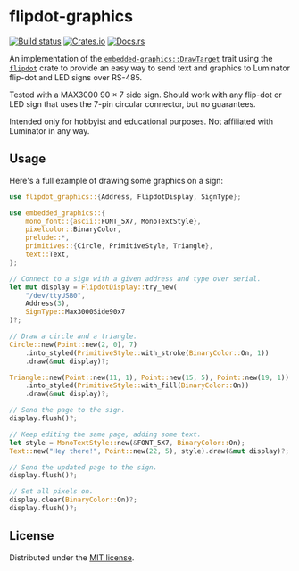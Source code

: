 # flipdot-graphics

[![Build status](https://github.com/alusch/flipdot-graphics/workflows/build/badge.svg)](https://github.com/alusch/flipdot-graphics/actions)
[![Crates.io](https://img.shields.io/crates/v/flipdot-graphics.svg?logo=rust)](https://crates.io/crates/flipdot-graphics)
[![Docs.rs](https://img.shields.io/docsrs/flipdot-graphics.svg?logo=docs.rs)](https://docs.rs/flipdot-graphics)

An implementation of the [`embedded-graphics::DrawTarget`] trait using the [`flipdot`] crate to provide an easy way to send text and graphics to Luminator flip-dot and LED signs over RS-485.

Tested with a MAX3000 90 × 7 side sign. Should work with any flip-dot or LED sign that uses the 7-pin circular
connector, but no guarantees.

Intended only for hobbyist and educational purposes. Not affiliated with Luminator in any way.

## Usage

Here's a full example of drawing some graphics on a sign:

```rust
use flipdot_graphics::{Address, FlipdotDisplay, SignType};

use embedded_graphics::{
    mono_font::{ascii::FONT_5X7, MonoTextStyle},
    pixelcolor::BinaryColor,
    prelude::*,
    primitives::{Circle, PrimitiveStyle, Triangle},
    text::Text,
};

// Connect to a sign with a given address and type over serial.
let mut display = FlipdotDisplay::try_new(
    "/dev/ttyUSB0",
    Address(3),
    SignType::Max3000Side90x7
)?;

// Draw a circle and a triangle.
Circle::new(Point::new(2, 0), 7)
    .into_styled(PrimitiveStyle::with_stroke(BinaryColor::On, 1))
    .draw(&mut display)?;

Triangle::new(Point::new(11, 1), Point::new(15, 5), Point::new(19, 1))
    .into_styled(PrimitiveStyle::with_fill(BinaryColor::On))
    .draw(&mut display)?;

// Send the page to the sign.
display.flush()?;

// Keep editing the same page, adding some text.
let style = MonoTextStyle::new(&FONT_5X7, BinaryColor::On);
Text::new("Hey there!", Point::new(22, 5), style).draw(&mut display)?;

// Send the updated page to the sign.
display.flush()?;

// Set all pixels on.
display.clear(BinaryColor::On)?;
display.flush()?;
```

## License

Distributed under the [MIT license].

[`embedded-graphics::DrawTarget`]: https://docs.rs/embedded-graphics-core/latest/embedded_graphics_core/draw_target/trait.DrawTarget.html
[`flipdot`]: https://github.com/alusch/flipdot
[MIT license]: /LICENSE
